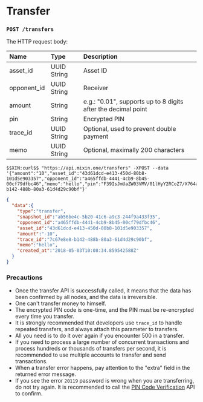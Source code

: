 # Transfer

### `POST /transfers` 

The HTTP request body:

| Name | Type | Description |
| :----- | :---- | :---- |
| asset_id | UUID String | Asset ID |
| opponent_id | UUID String | Receiver |
| amount | String | e.g.: "0.01", supports up to 8 digits after the decimal point |
| pin | String | Encrypted PIN |
| trace_id | UUID String | Optional, used to prevent double payment |
| memo | UUID String | Optional, maximally 200 characters |

```
$$XIN:curl$$ "https://api.mixin.one/transfers" -XPOST --data '{"amount":"10","asset_id":"43d61dcd-e413-450d-80b8-101d5e903357","opponent_id":"a465ffdb-4441-4cb9-8b45-00cf79dfbc46","memo":"hello","pin":"F39IsJmUaZW03VMV/01lHyY2RCoZ7/X764akX+EmthIc4uVsWAWQTM/IxX5Z9C1y","trace_id":"7c67e8e8-b142-488b-80a3-61d4d29c90bf"}'
```

```json
{  
  "data":{  
    "type":"transfer",
    "snapshot_id":"ab56be4c-5b20-41c6-a9c3-244f9a433f35",
    "opponent_id":"a465ffdb-4441-4cb9-8b45-00cf79dfbc46",
    "asset_id":"43d61dcd-e413-450d-80b8-101d5e903357",
    "amount":"-10",
    "trace_id":"7c67e8e8-b142-488b-80a3-61d4d29c90bf",
    "memo":"hello",
    "created_at":"2018-05-03T10:08:34.859542588Z"
  }
}
```

### Precautions
- Once the transfer API is successfully called, it means that the data has been confirmed by all nodes, and the data is irreversible.
- One can't transfer money to himself.
- The encrypted PIN code is one-time, and the PIN must be re-encrypted every time you transfer.
- It is strongly recommended that developers use `trace_id` to handle repeated transfers, and always attach this parameter to transfers.
- All you need is to do it over again if you encounter 500 in a transfer.
- If you need to process a large number of concurrent transactions and process hundreds or thousands of transfers per second, it is recommended to use multiple accounts to transfer and send transactions.
- When a transfer error happens, pay attention to the "extra" field in the returned error message.
- If you see the error `20119` password is wrong when you are transferring, do not try again. It is recommended to call the [PIN Code Verification](./pin-verify) API to confirm.

